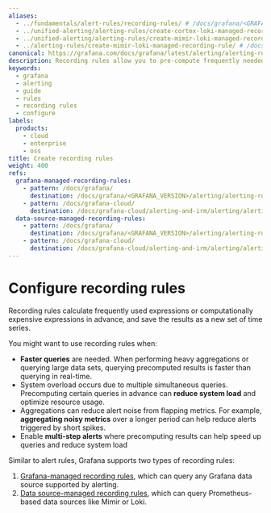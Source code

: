 ```yaml
---
aliases:
  - ../fundamentals/alert-rules/recording-rules/ # /docs/grafana/<GRAFANA_VERSION>/alerting/fundamentals/alert-rules/recording-rules/
  - ../unified-alerting/alerting-rules/create-cortex-loki-managed-recording-rule/ # /docs/grafana/<GRAFANA_VERSION>/alerting/unified-alerting/alerting-rules/create-cortex-loki-managed-recording-rule/
  - ../unified-alerting/alerting-rules/create-mimir-loki-managed-recording-rule/ # /docs/grafana/<GRAFANA_VERSION>/alerting/unified-alerting/alerting-rules/create-mimir-loki-managed-recording-rule/
  - ../alerting-rules/create-mimir-loki-managed-recording-rule/ # /docs/grafana/<GRAFANA_VERSION>/alerting/alerting-rules/create-mimir-loki-managed-recording-rule/
canonical: https://grafana.com/docs/grafana/latest/alerting/alerting-rules/create-recording-rules/
description: Recording rules allow you to pre-compute frequently needed or computationally expensive expressions and save the results as a new set of time series. Querying precomputed results is faster and can reduce system load.
keywords:
  - grafana
  - alerting
  - guide
  - rules
  - recording rules
  - configure
labels:
  products:
    - cloud
    - enterprise
    - oss
title: Create recording rules
weight: 400
refs:
  grafana-managed-recording-rules:
    - pattern: /docs/grafana/
      destination: /docs/grafana/<GRAFANA_VERSION>/alerting/alerting-rules/create-recording-rules/create-grafana-managed-recording-rules/
    - pattern: /docs/grafana-cloud/
      destination: /docs/grafana-cloud/alerting-and-irm/alerting/alerting-rules/create-recording-rules/create-grafana-managed-recording-rules/
  data-source-managed-recording-rules:
    - pattern: /docs/grafana/
      destination: /docs/grafana/<GRAFANA_VERSION>/alerting/alerting-rules/create-recording-rules/create-data-source-managed-recording-rules/
    - pattern: /docs/grafana-cloud/
      destination: /docs/grafana-cloud/alerting-and-irm/alerting/alerting-rules/create-recording-rules/create-data-source-managed-recording-rules/
---
```


# Configure recording rules

Recording rules calculate frequently used expressions or computationally expensive expressions in advance, and save the results as a new set of time series.

You might want to use recording rules when:

- **Faster queries** are needed. When performing heavy aggregations or querying large data sets, querying precomputed results is faster than querying in real-time.
- System overload occurs due to multiple simultaneous queries. Precomputing certain queries in advance can **reduce system load** and optimize resource usage.
- Aggregations can reduce alert noise from flapping metrics. For example, **aggregating noisy metrics** over a longer period can help reduce alerts triggered by short spikes.
- Enable **multi-step alerts** where precomputing results can help speed up queries and reduce system load

Similar to alert rules, Grafana supports two types of recording rules:

1. [Grafana-managed recording rules](ref:grafana-managed-recording-rules), which can query any Grafana data source supported by alerting.
2. [Data source-managed recording rules](ref:data-source-managed-recording-rules), which can query Prometheus-based data sources like Mimir or Loki.
